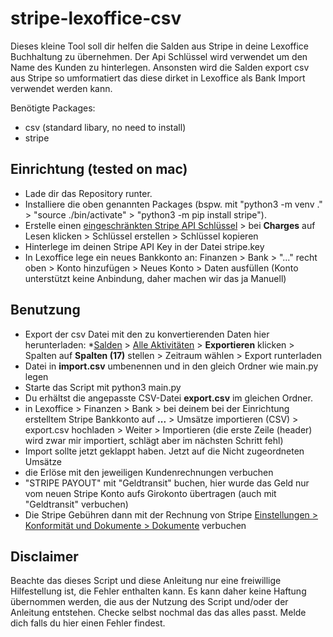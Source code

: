 # stripe-lexoffice-csv

Dieses kleine Tool soll dir helfen die Salden aus Stripe in deine Lexoffice Buchhaltung zu übernehmen. Der Api Schlüssel wird verwendet um den Name des Kunden zu hinterlegen. Ansonsten wird die Salden export csv aus Stripe so umformatiert das diese dirket in Lexoffice als Bank Import verwendet werden kann.

Benötigte Packages:
 - csv (standard libary, no need to install)
 - stripe
	 

## Einrichtung (tested on mac)
 - Lade dir das Repository runter.
 - Installiere die oben genannten Packages (bspw. mit "python3 -m venv ." > "source ./bin/activate" > "python3 -m pip install stripe").
 - Erstelle einen [eingeschränkten Stripe API Schlüssel](https://dashboard.stripe.com/apikeys/create) > bei **Charges** auf Lesen klicken > Schlüssel erstellen > Schlüssel kopieren
 - Hinterlege im deinen Stripe API Key in der Datei stripe.key
 - In Lexoffice lege ein neues Bankkonto an: Finanzen > Bank > "..." recht oben > Konto hinzufügen > Neues Konto > Daten ausfüllen (Konto unterstützt keine Anbindung, daher machen wir das ja Manuell)

## Benutzung
 - Export der csv Datei mit den zu konvertierenden Daten hier herunterladen: *[Salden](https://dashboard.stripe.com/balance/overview) > [Alle Aktivitäten](https://dashboard.stripe.com/balance) > **Exportieren** klicken > Spalten auf **Spalten (17)** stellen > Zeitraum wählen > Export runterladen
 - Datei in **import.csv** umbenennen und in den gleich Ordner wie main.py legen
 - Starte das Script mit python3 main.py
 - Du erhältst die angepasste CSV-Datei **export.csv** im gleichen Ordner.
 - in Lexoffice > Finanzen > Bank > bei deinem bei der Einrichtung erstelltem Stripe Bankkonto auf **...** > Umsätze importieren (CSV) > export.csv hochladen > Weiter > Importieren (die erste Zeile (header) wird zwar mir importiert, schlägt aber im nächsten Schritt fehl)
 - Import sollte jetzt geklappt haben. Jetzt auf die Nicht zugeordneten Umsätze
 - die Erlöse mit den jeweiligen Kundenrechnungen verbuchen
 - "STRIPE PAYOUT" mit "Geldtransit" buchen, hier wurde das Geld nur vom neuen Stripe Konto aufs Girokonto übertragen (auch mit "Geldtransit" verbuchen)
 - Die Stripe Gebühren dann mit der Rechnung von Stripe [Einstellungen > Konformität und Dokumente > Dokumente](https://dashboard.stripe.com/settings/documents) verbuchen

## Disclaimer

Beachte das dieses Script und diese Anleitung nur eine freiwillige Hilfestellung ist, die Fehler enthalten kann. Es kann daher keine Haftung übernommen werden, die aus der Nutzung des Script und/oder der Anleitung entstehen. Checke selbst nochmal das das alles passt. Melde dich falls du hier einen Fehler findest.